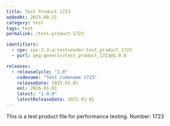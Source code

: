```yaml
---
title: Test Product 1723
addedAt: 2025-08-21
category: test
tags: test
permalink: /test-product-1723

identifiers:
  - cpe: cpe:2.3:a:testvendor:test_product_1723
  - purl: pkg:generic/test_product_1723@1.0.0

releases:
  - releaseCycle: "1.0"
    codename: "Test Codename 1723"
    releaseDate: 2025-01-01
    eol: 2026-01-01
    latest: "1.0.0"
    latestReleaseDate: 2025-01-01
---
```


This is a test product file for performance testing. Number: 1723

